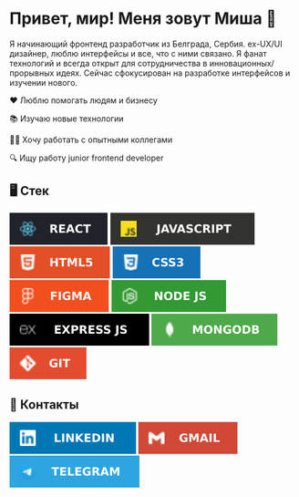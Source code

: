 # Привет, мир! Меня зовут Миша 👋

Я начинающий фронтенд разработчик из Белграда, Сербия. ex-UX/UI дизайнер, люблю интерфейсы и все, что с ними связано. Я фанат технологий и всегда открыт для сотрудничества в инновационных/прорывных идеях. Сейчас сфокусирован на разработке интерфейсов и изучении нового. 

❤️ Люблю помогать людям и бизнесу

📚 Изучаю новые технологии

👨‍💻 Хочу работать с опытными коллегами

🔍 Ищу работу junior frontend developer


## 🖥 Стек

[![REACT](images/REACT.svg)](https://reactjs.org) [![JAVASCRIPT](images/JAVASCRIPT.svg)](https://www.javascript.com) [![HTML5](images/HTML5.svg)](https://www.w3.org/TR/html52/) [![CSS](images/CSS3.svg)](https://www.w3.org/Style/CSS/) [![FIGMA](images/FIGMA.svg)](http://fogma.com) [![NODE JS](images/NODEJS.svg)](https://nodejs.dev) [![EXPRESS JS](images/EXPRESSJS.svg)](https://expressjs.com) [![MONGODB](images/MONGODB.svg)](https://www.mongodb.com) [![GIT](images/GIT.svg)](https://git-scm.com)

## 🤝 Контакты

[![LINKEDIN](images/LINKEDIN.svg)](https://www.linkedin.com/in/mikhail-tsoy/)
[![GMAIL](images/GMAIL.svg)](mailto:mikhail.tsoy123@gmail.com)
[![TELEGRAM](images/TELEGRAM.svg)](http://t.me/mtsoy123)

